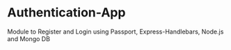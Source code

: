 # Authentication-App
Module to Register and Login using Passport, Express-Handlebars, Node.js and Mongo DB
